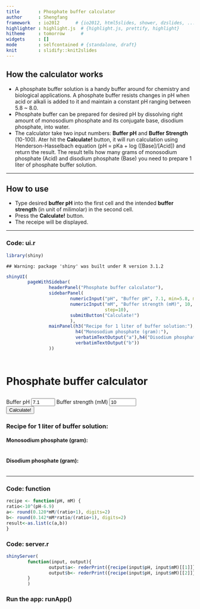 ```yaml
---
title       : Phosphate buffer calculator
author      : Shengfang
framework   : io2012      # {io2012, html5slides, shower, dzslides, ...}
highlighter : highlight.js  # {highlight.js, prettify, highlight}
hitheme     : tomorrow      # 
widgets     : []
mode        : selfcontained # {standalone, draft}
knit        : slidify::knit2slides
---
```


## How the calculator works

- A phosphate buffer solution is a handy buffer around for chemistry and biological applications. A phosphate buffer resists changes in pH when acid or alkali is added to it and maintain a constant pH ranging between 5.8 ~ 8.0.
- Phosphate buffer can be prepared for desired pH by dissolving right amount of monosodium phosphate and its conjugate base, disodium phosphate, into water.
- The calculator take two input numbers: **Buffer pH** and **Buffer Strength** (10-100). Ater hit the **Calculate!** button, it will run calculation using Henderson-Hasselbach equation (pH = pKa + log ([Base]/[Acid]) and return the result. The result tells how many grams of monosodium phosphate (Acid) and disodium phosphate (Base) you need to prepare 1 liter of phosphate buffer solution. 

---

## How to use

- Type desired **buffer pH** into the first cell and the intended **buffer strength** (in unit of milimolar) in the second cell. 
- Press the **Calculate!** button.
- The receipe will be displayed.

---
### Code: ui.r

```r
library(shiny)
```

```
## Warning: package 'shiny' was built under R version 3.1.2
```

```r
shinyUI(
        pageWithSidebar(
                headerPanel("Phosphate buffer calculator"),
                sidebarPanel(
                        numericInput("pH", "Buffer pH", 7.1, min=5.8, max=8.0, step=0.1),
                        numericInput("mM", "Buffer strength (mM)", 10, min=10, max=1000, 
                                     step=10),
                        submitButton("Calculate!")
                        ),
                mainPanel(h3("Recipe for 1 liter of buffer solution:"),
                          h4("Monosodium phosphate (gram):"),
                          verbatimTextOutput("a"),h4("Disodium phosphate (gram):"),
                          verbatimTextOutput("b"))
                ))
```

<!--html_preserve--><div class="container-fluid">
<div class="row-fluid">
<div class="span12" style="padding: 10px 0px;">
<h1>Phosphate buffer calculator</h1>
</div>
</div>
<div class="row-fluid">
<div class="span4">
<form class="well">
<label for="pH">Buffer pH</label>
<input id="pH" type="number" value="7.1" min="5.8" max="8" step="0.1"/>
<label for="mM">Buffer strength (mM)</label>
<input id="mM" type="number" value="10" min="10" max="1000" step="10"/>
<div>
<button type="submit" class="btn btn-primary">Calculate!</button>
</div>
</form>
</div>
<div class="span8">
<h3>Recipe for 1 liter of buffer solution:</h3>
<h4>Monosodium phosphate (gram):</h4>
<pre id="a" class="shiny-text-output"></pre>
<h4>Disodium phosphate (gram):</h4>
<pre id="b" class="shiny-text-output"></pre>
</div>
</div>
</div><!--/html_preserve-->

---

### Code: function

```r
recipe <- function(pH, mM) {
ratio<-10^(pH-6.9)
a<- round(0.120*mM/(ratio+1), digits=2)
b<- round(0.142*mM*ratio/(ratio+1), digits=2)
result<-as.list(c(a,b))
}
```

### Code: server.r

```r
shinyServer(
        function(input, output){
                output$a<- rederPrint({recipe(input$pH, input$mM)[[1]]})
                output$b<- rederPrint({recipe(input$pH, input$mM)[[2]]})
        }
        )
```

### Run the app: runApp()






